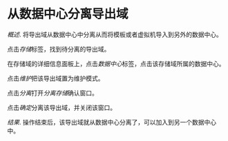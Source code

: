 # 从数据中心分离导出域

*概述*.
将导出域从数据中心中分离从而将模板或者虚拟机导入到另外的数据中心。

点击*存储*标签，找到待分离的导出域。

在存储域的详细信息面板上，点击*数据中心*标签，点击该存储域所属的数据中心。

点击*维护*把该导出域置为维护模式。

点击*分离*打开*分离存储*确认窗口。

点击*确定*分离该导出域，并关闭该窗口。

*结果*.
操作结束后，该导出域就从数据中心分离了，可以加入到另一个数据中心中。
